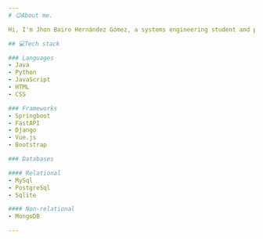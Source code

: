 ```yaml
---
# 😉About me.

Hi, I'm Jhon Bairo Hernández Gómez, a systems engineering student and programming lover based in Colombia.

## 💻Tech stack

### Languages
- Java
- Python
- JavaScript
- HTML
- CSS

### Frameworks
- Springboot
- FastAPI
- Django
- Vue.js
- Bootstrap

### Databases

#### Relational
- MySql
- PostgreSql
- Sqlite

#### Non-relational
- MongoDB

---
```

